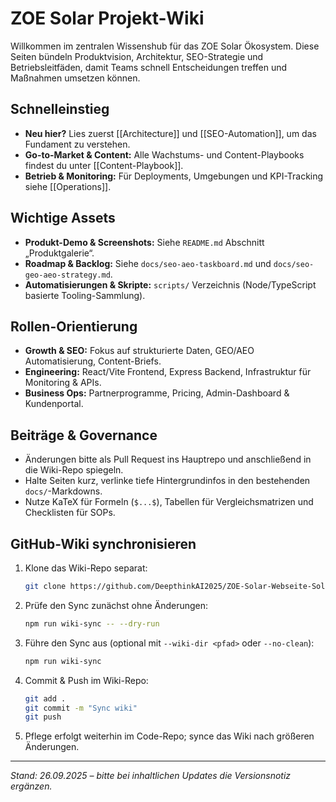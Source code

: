 # ZOE Solar Projekt-Wiki

Willkommen im zentralen Wissenshub für das ZOE Solar Ökosystem. Diese Seiten bündeln Produktvision, Architektur, SEO-Strategie und Betriebsleitfäden, damit Teams schnell Entscheidungen treffen und Maßnahmen umsetzen können.

## Schnelleinstieg
- **Neu hier?** Lies zuerst [[Architecture]] und [[SEO-Automation]], um das Fundament zu verstehen.
- **Go-to-Market & Content:** Alle Wachstums- und Content-Playbooks findest du unter [[Content-Playbook]].
- **Betrieb & Monitoring:** Für Deployments, Umgebungen und KPI-Tracking siehe [[Operations]].

## Wichtige Assets
- **Produkt-Demo & Screenshots:** Siehe `README.md` Abschnitt „Produktgalerie“.
- **Roadmap & Backlog:** Siehe `docs/seo-aeo-taskboard.md` und `docs/seo-geo-aeo-strategy.md`.
- **Automatisierungen & Skripte:** `scripts/` Verzeichnis (Node/TypeScript basierte Tooling-Sammlung).

## Rollen-Orientierung
- **Growth & SEO:** Fokus auf strukturierte Daten, GEO/AEO Automatisierung, Content-Briefs.
- **Engineering:** React/Vite Frontend, Express Backend, Infrastruktur für Monitoring & APIs.
- **Business Ops:** Partnerprogramme, Pricing, Admin-Dashboard & Kundenportal.

## Beiträge & Governance
- Änderungen bitte als Pull Request ins Hauptrepo und anschließend in die Wiki-Repo spiegeln.
- Halte Seiten kurz, verlinke tiefe Hintergrundinfos in den bestehenden `docs/`-Markdowns.
- Nutze KaTeX für Formeln (`$...$`), Tabellen für Vergleichsmatrizen und Checklisten für SOPs.

## GitHub-Wiki synchronisieren
1. Klone das Wiki-Repo separat:
   ```bash
   git clone https://github.com/DeepthinkAI2025/ZOE-Solar-Webseite-Solaranbieter.wiki.git
   ```
2. Prüfe den Sync zunächst ohne Änderungen:
   ```bash
   npm run wiki-sync -- --dry-run
   ```
3. Führe den Sync aus (optional mit `--wiki-dir <pfad>` oder `--no-clean`):
   ```bash
   npm run wiki-sync
   ```
4. Commit & Push im Wiki-Repo:
   ```bash
   git add .
   git commit -m "Sync wiki"
   git push
   ```
5. Pflege erfolgt weiterhin im Code-Repo; synce das Wiki nach größeren Änderungen.

---
_Stand: 26.09.2025 – bitte bei inhaltlichen Updates die Versionsnotiz ergänzen._
